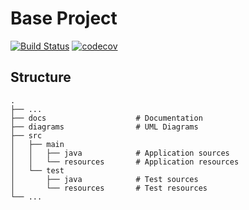 # Base Project
[![Build Status](https://travis-ci.org/A1S2D5/BaseProject.svg?branch=master)](https://travis-ci.org/A1S2D5/BaseProject)
[![codecov](https://codecov.io/gh/A1S2D5/BaseProject/branch/master/graph/badge.svg)](https://codecov.io/gh/A1S2D5/BaseProject)

## Structure
```
.
├── ...
├── docs                    # Documentation
├── diagrams                # UML Diagrams
├── src
│   ├── main
│   │   ├── java            # Application sources
│   │   └── resources       # Application resources
│   └── test
│       ├── java            # Test sources
│       └── resources       # Test resources
└── ...
```
